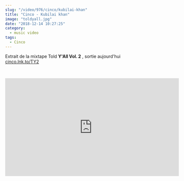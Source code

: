 ```yaml
--- 
slug: "/video/976/cinco/kubilai-khan"
title: "Cinco - Kubilai khan"
image: "toldyall.jpg"
date: "2018-12-14 10:27:25"
category:
  - music video
tags:
  - Cinco
---
```

<p>Extrait de la mixtape Told <strong>Y'All Vol. 2</strong> , sortie aujourd'hui<br />
<a href="http://cinco.lnk.to/TY2?fbclid=IwAR1PqgQ7dq8qQIW4IWd1akZzFxbnBYo01RrSJJMJnEGq50JlmnFm0C9lrW0" target="_blank">cinco.lnk.to/TY2</a></p><br/><p><iframe width="560" height="315" src="https://www.youtube.com/embed/jALqOAOHOYQ" frameborder="0" allow="accelerometer; autoplay; encrypted-media; gyroscope; picture-in-picture" allowfullscreen></iframe></p>